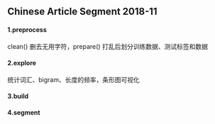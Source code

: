 ## Chinese Article Segment 2018-11

#### 1.preprocess

clean() 删去无用字符，prepare() 打乱后划分训练数据、测试标签和数据

#### 2.explore

统计词汇、bigram、长度的频率，条形图可视化

#### 3.build



#### 4.segment


